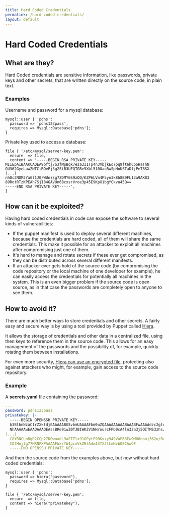 ```yaml
---
title: Hard Coded Credentials
permalink: /hard-coded-credentials/
layout: default
---
```


# Hard Coded Credentials

## What are they?

Hard Coded credentials are sensitive information, like passwords, private keys and other secrets, that are written directly on the source code, in plain text.
### Examples
Username and password for a mysql database:
```puppet
mysql::user { 'pdns':
  password => 'pdns123pass',
  requires => Mysql::Database['pdns'];
}
```

Private key used to access a database:
```puppet
file { '/etc/mysql/server-key.pem':
  ensure  => file,
  content => '-----BEGIN RSA PRIVATE KEY-----
MIIEpAIBAAKCAQEA9bftj7SJfMpBqk7eza3I1Tp4n3VbjkEo7pq9ft6hCpSHaThN
OU362GyeLawZNTCtROePj3g2StB3UFQTGRe5Xbl510UaoRwSpHnUSTaDfjPeT8SX
(...)
nh0c2NOM2YaGl1J0/WUnzsg7ZDMY6S9zQQ/KZP6LVm4P5yn3k8h8B9FL13a9AK83
89RotRTzKPEAh7SjI84GAVUn6BcxsrVroe3p45E9KpX1bgYCkvu45Q==
-----END RSA PRIVATE KEY-----',
}
```

## How can it be exploited?

Having hard coded credentials in code can expose the software to several kinds of vulnerabilities:
* If the puppet manifest is used to deploy several different machines, because the credentials are hard coded, all of them will share the same credentials. This make it possible for an attacker to exploit all machines after compromising just one of them.
* It's hard to manage and rotate secrets if these ever get compromised, as they can be distributed across several different manifests.
* If an attacker ever gets hold of the source code (by compromising the code repository or the local machine of one developer for example), he can easily access the credentials for potentially all machines in the system. 
  This is an even bigger problem if the source code is open source, as in that case the passwords are completely open to anyone to see them.
  
## How to avoid it?

There are much better ways to store credentials and other secrets. A fairly easy and secure way is by using a tool provided by Puppet called [Hiera](https://puppet.com/docs/puppet/7.6/hiera.html).

It allows the storage of credentials and other data in a centralized file, using then keys to reference them in the source code. This allows for an easy management of the passwords and the possibility of, for example, quickly rotating them between installations.

For even more security, [Hiera can use an encrypted file](https://puppet.com/blog/encrypt-your-data-using-hiera-eyaml/), protecting also against attackers who might, for example, gain access to the source code repository.

### Example

A **secrets.yaml** file containing the password:

```yaml
---
password: pdns123pass
privatekey: |-
  -----BEGIN OPENSSH PRIVATE KEY-----
  b3BlbnNzaC1rZXktdjEAAAAABG5vbmUAAAAEbm9uZQAAAAAAAAABAAABFwAAAAdzc2gtcn
  NhAAAAAwEAAQAAAQEAssBRe91wZ0TJBIWK2V1NH/ourcFPb0cA4ln32a3j5QITMS3zhs/o
(...)
  C8YRNCLnBgR2CCp27D0wuadL9aFITlx91GPytF9BKxzy949VaF6SEw9M86oouj362u/BvP
  CO7Hnjlg77HRNFXPAAAAFWxrYW1pcmVkZHlAdm13YXJlLmNvbQECAwQF
  -----END OPENSSH PRIVATE KEY-----
```

And then the source code from the examples above, but now without hard coded credentials:

```puppet
mysql::user { 'pdns':
  password => hiera("password"),
  requires => Mysql::Database['pdns'];
}

file { '/etc/mysql/server-key.pem':
  ensure  => file,
  content => hiera("privatekey"),
}
```